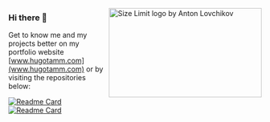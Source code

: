 <img src="https://i.imgur.com/WspU4IB.png" align="right"
     alt="Size Limit logo by Anton Lovchikov" width="304" height="178">

### Hi there 👋
Get to know me and my projects better on my portfolio website [www.hugotamm.com](www.hugotamm.com) or by visiting the repositories below:

[![Readme Card](https://github-readme-stats.vercel.app/api/pin/?username=huxyshuu&repo=reclib)](https://github.com/huxyshuu/reclib)
<br>
[![Readme Card](https://github-readme-stats.vercel.app/api/pin/?username=huxyshuu&repo=cryptostorage)](https://github.com/huxyshuu/cryptostorage)

<!-- ![Top Langs](https://github-readme-stats.vercel.app/api/top-langs/?username=huxyshuu&layout=compact) -->


